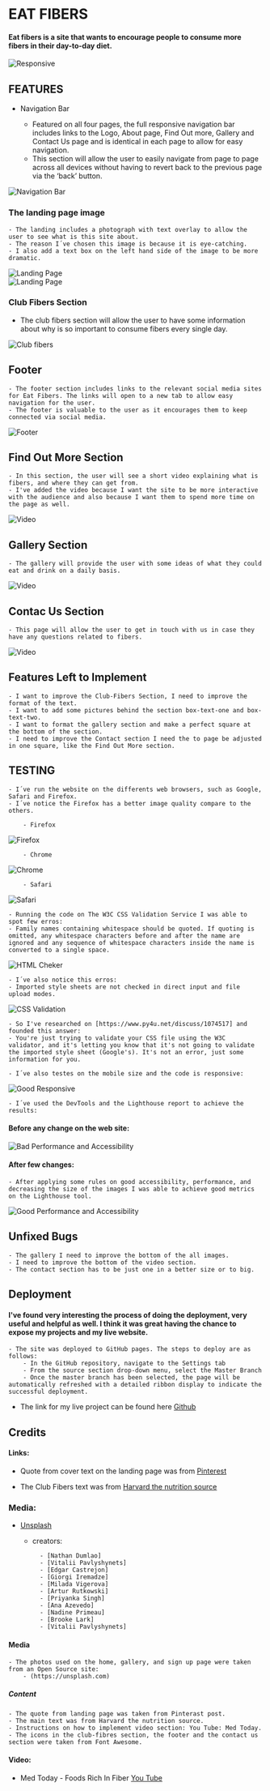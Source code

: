 # EAT FIBERS

#### Eat fibers is a site that wants to encourage people to consume more fibers in their day-to-day diet.

 
![Responsive](./assets/images/responsive.png)
   

## FEATURES

- Navigation Bar

    - Featured on all four pages, the full responsive navigation bar includes links to the Logo, About page, Find Out more, Gallery and Contact Us page and is identical in each page to allow for easy navigation.
    - This section will allow the user to easily navigate from page to page across all devices without having to revert back to the previous page via the ‘back’ button.



![Navigation Bar](./assets/images/nav-bar.png)


 ### The landing page image

    - The landing includes a photograph with text overlay to allow the user to see what is this site about.
    - The reason I´ve chosen this image is because it is eye-catching.
    - I also add a text box on the left hand side of the image to be more dramatic.


![Landing Page](./assets/images/firefox-landing.png)   
![Landing Page](./assets/images/firefox-landing-02.png)   

### Club Fibers Section

   - The club fibers section will allow the user to have some information about why is so important to consume fibers every single day.


  ![Club fibers](./assets/images/club-fibers-02.png) 

## Footer

    - The footer section includes links to the relevant social media sites for Eat Fibers. The links will open to a new tab to allow easy navigation for the user.    
    - The footer is valuable to the user as it encourages them to keep connected via social media.


![Footer](./assets/images/footer.png)  

## Find Out More Section

    - In this section, the user will see a short video explaining what is fibers, and where they can get from. 
    - I've added the video because I want the site to be more interactive with the audience and also because I want them to spend more time on the page as well.

![Video](./assets/images/firefox-video-img.png)

 ## Gallery Section

    - The gallery will provide the user with some ideas of what they could eat and drink on a daily basis.

![Video](./assets/images/firefox-gallery.png)


 ## Contac Us Section

    - This page will allow the user to get in touch with us in case they have any questions related to fibers.

![Video](./assets/images/firefox-contact.png)

 ## Features Left to Implement

    - I want to improve the Club-Fibers Section, I need to improve the format of the text.
    - I want to add some pictures behind the section box-text-one and box-text-two.
    - I want to format the gallery section and make a perfect square at the bottom of the section.
    - I need to improve the Contact section I need the to page be adjusted in one square, like the Find Out More section.


 ## TESTING

    - I´ve run the website on the differents web browsers, such as Google, Safari and Firefox.
    - I´ve notice the Firefox has a better image quality compare to the others.

        - Firefox
![Firefox](./assets/images/Firexfox-browser.png)

        - Chrome
![Chrome](./assets/images/Chrome-browser.png)

        - Safari
![Safari](./assets/images/Safari-browser.png) 


    - Running the code on The W3C CSS Validation Service I was able to spot few erros:
    - Family names containing whitespace should be quoted. If quoting is omitted, any whitespace characters before and after the name are ignored and any sequence of whitespace characters inside the name is converted to a single space. 

![HTML Cheker](./assets/images/after-Html-Checker.png)
   
    - I´ve also notice this erros:
    - Imported style sheets are not checked in direct input and file upload modes.

![CSS Validation](./assets/images/import-error.png)

    - So I've researched on [https://www.py4u.net/discuss/1074517] and founded this answer:
    - You're just trying to validate your CSS file using the W3C validator, and it's letting you know that it's not going to validate the imported style sheet (Google's). It's not an error, just some information for you.

    - I´ve also testes on the mobile size and the code is responsive:

![Good Responsive](./assets/images/media-query.png)

    - I´ve used the DevTools and the Lighthouse report to achieve the results:


#### Before any change on the web site:

![Bad Performance and Accessibility](./assets/images/bad-accessibility.png)

#### After few changes:

    - After applying some rules on good accessibility, performance, and decreasing the size of the images I was able to achieve good metrics on the Lighthouse tool.

![Good Performance and Accessibility](./assets/images/after-decompresing-img.png)


    
## Unfixed Bugs

    - The gallery I need to improve the bottom of the all images.
    - I need to improve the bottom of the video section.
    - The contact section has to be just one in a better size or to big.


## Deployment

#### I've found very interesting the process of doing the deployment, very useful and helpful as well. I think it was great having the chance to expose my projects and my live website.

    - The site was deployed to GitHub pages. The steps to deploy are as follows:
        - In the GitHub repository, navigate to the Settings tab
        - From the source section drop-down menu, select the Master Branch
        - Once the master branch has been selected, the page will be automatically refreshed with a detailed ribbon display to indicate the successful deployment.
    
- The link for my live project can be found here [Github](https://gleidecn.github.io/eat-fibers/)


## Credits    

#### Links:

- Quote from cover text on the landing page was from [Pinterest](https://www.pinterest.co.uk/pin/AULzf4aIXkqkba3H0geTUaY6IgSlPagTTxdvcmdNemCGtvbb8Lr3L5U/)

- The Club Fibers text was from [Harvard the nutrition source](https://www.hsph.harvard.edu/nutritionsource/carbohydrates/fiber/)

    
### Media:

- [Unsplash](https://unsplash.com) 
    - creators:

            - [Nathan Dumlao]
            - [Vitalii Pavlyshynets]
            - [Edgar Castrejon]
            - [Giorgi Iremadze]
            - [Milada Vigerova]
            - [Artur Rutkowski]
            - [Priyanka Singh]
            - [Ana Azevedo]
            - [Nadine Primeau]
            - [Brooke Lark]
            - [Vitalii Pavlyshynets]

#### Media

    - The photos used on the home, gallery, and sign up page were taken from an Open Source site:
        - (https://unsplash.com)

##### Content

    - The quote from landing page was taken from Pinterast post.
    - The main text was from Harvard the nutrition source.
    - Instructions on how to implement video section: You Tube: Med Today.
    - The icons in the club-fibres section, the footer and the contact us section were taken from Font Awesome.

#### Video:

- Med Today - Foods Rich In Fiber [You Tube](https://www.youtube.com/watch?v=z6KeGsQQGt0)

